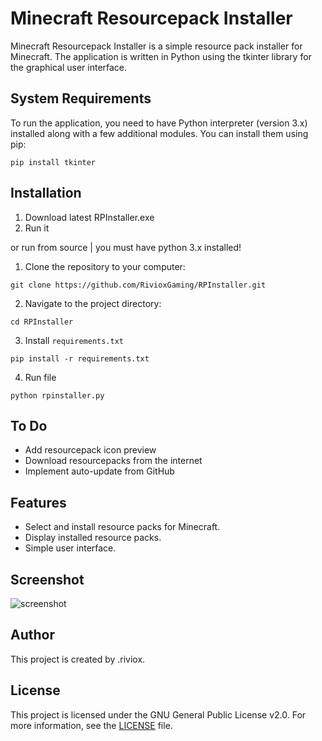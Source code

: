 # Minecraft Resourcepack Installer

Minecraft Resourcepack Installer is a simple resource pack installer for Minecraft. The application is written in Python using the tkinter library for the graphical user interface.

## System Requirements

To run the application, you need to have Python interpreter (version 3.x) installed along with a few additional modules. You can install them using pip:

```
pip install tkinter
```

## Installation

1. Download latest RPInstaller.exe
2. Run it

or run from source | you must have python 3.x installed!

1. Clone the repository to your computer:

```
git clone https://github.com/RivioxGaming/RPInstaller.git
```

2. Navigate to the project directory:

```
cd RPInstaller
```

3. Install `requirements.txt`

```
pip install -r requirements.txt

```
4. Run file

```
python rpinstaller.py
```
## To Do
- Add resourcepack icon preview
- Download resourcepacks from the internet
- Implement auto-update from GitHub


## Features

- Select and install resource packs for Minecraft.
- Display installed resource packs.
- Simple user interface.

## Screenshot

![screenshot](https://github.com/RivioxGaming/RPInstaller/assets/100956266/67e5c2f9-95ae-4f43-b37e-c1380a66c582)


## Author

This project is created by .riviox.

## License

This project is licensed under the GNU General Public License v2.0. For more information, see the [LICENSE](LICENSE) file.

